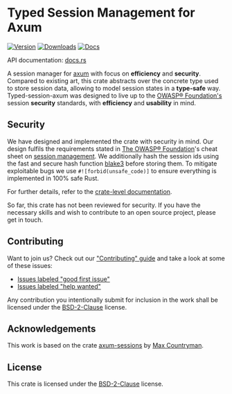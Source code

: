 # Typed Session Management for Axum

[![Version](https://img.shields.io/crates/v/typed-session-axum.svg?style=flat-square)](https://crates.io/crates/typed-session-axum)
[![Downloads](https://img.shields.io/crates/d/typed-session-axum.svg?style=flat-square)](https://crates.io/crates/typed-session-axum)
[![Docs](https://img.shields.io/badge/docs-latest-blue.svg?style=flat-square)](https://docs.rs/typed-session-axum)

API documentation: [docs.rs](https://docs.rs/typed-session-axum)

A session manager for [axum]() with focus on **efficiency** and **security**.
Compared to existing art, this crate abstracts over the concrete type used to store session data, allowing to model session states in a **type-safe** way.
Typed-session-axum was designed to live up to the [OWASP® Foundation's](https://cheatsheetseries.owasp.org/cheatsheets/Session_Management_Cheat_Sheet.html) session **security** standards, with **efficiency** and **usability** in mind.

## Security

We have designed and implemented the crate with security in mind.
Our design fulfils the requirements stated in [The OWASP® Foundation](https://owasp.org)'s cheat sheet on [session management](https://cheatsheetseries.owasp.org/cheatsheets/Session_Management_Cheat_Sheet.html).
We additionally hash the session ids using the fast and secure hash function [blake3](https://en.wikipedia.org/wiki/BLAKE_(hash_function)#BLAKE3) before storing them.
To mitigate exploitable bugs we use ``#![forbid(unsafe_code)]`` to ensure everything is implemented in 100% safe Rust.

For further details, refer to the [crate-level documentation](https://docs.rs/typed-session-axum).

So far, this crate has not been reviewed for security.
If you have the necessary skills and wish to contribute to an open source project, please get in touch.

## Contributing

Want to join us? Check out our ["Contributing" guide][contributing] and take a
look at some of these issues:

- [Issues labeled "good first issue"][good-first-issue]
- [Issues labeled "help wanted"][help-wanted]

Any contribution you intentionally submit for inclusion in the work shall be licensed under the [BSD-2-Clause](https://opensource.org/license/bsd-2-clause/) license.

[contributing]: https://github.com/http-rs/typed-session/blob/main/.github/CONTRIBUTING.md
[good-first-issue]: https://github.com/http-rs/typed-session/labels/good%20first%20issue
[help-wanted]: https://github.com/http-rs/typed-session/labels/help%20wanted

## Acknowledgements

This work is based on the crate [axum-sessions](https://crates.io/crate/axum-sessions) by
[Max Countryman](https://github.com/maxcountryman).

## License

This crate is licensed under the [BSD-2-Clause](https://opensource.org/license/bsd-2-clause/) license.
